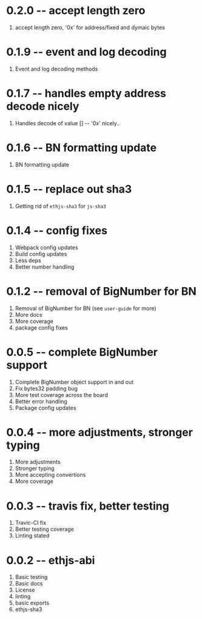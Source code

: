 # 0.2.0 -- accept length zero

1. accept length zero, '0x' for address/fixed and dymaic bytes

# 0.1.9 -- event and log decoding

1. Event and log decoding methods

# 0.1.7 -- handles empty address decode nicely

1. Handles decode of value [] -- '0x' nicely..

# 0.1.6 -- BN formatting update

1. BN formatting update

# 0.1.5 -- replace out sha3

1. Getting rid of `ethjs-sha3` for `js-sha3`

# 0.1.4 -- config fixes

1. Webpack config updates
2. Build config updates
3. Less deps
4. Better number handling

# 0.1.2 -- removal of BigNumber for BN

1. Removal of BigNumber for BN (see `user-guide` for more)
2. More docs
3. More coverage
4. package config fixes

# 0.0.5 -- complete BigNumber support

1. Complete BigNumber object support in and out
2. Fix bytes32 padding bug
3. More test coverage across the board
4. Better error handling
5. Package config updates

# 0.0.4 -- more adjustments, stronger typing

1. More adjustments
2. Stronger typing
3. More accepting convertions
4. More coverage

# 0.0.3 -- travis fix, better testing

1. Travic-CI fix
2. Better testing coverage
3. Linting stated

# 0.0.2 -- ethjs-abi

1. Basic testing
2. Basic docs
3. License
4. linting
5. basic exports
6. ethjs-sha3
